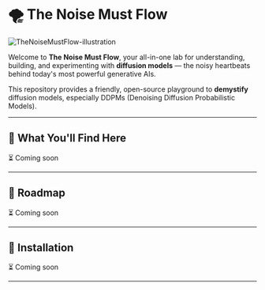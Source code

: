 # 🌪️ The Noise Must Flow

![TheNoiseMustFlow-illustration](https://github.com/user-attachments/assets/74873629-8264-4664-b3d9-5fcda3f9bf19)

Welcome to **The Noise Must Flow**, your all-in-one lab for understanding, building, and experimenting with **diffusion models** — the noisy heartbeats behind today's most powerful generative AIs.

This repository provides a friendly, open-source playground to **demystify** diffusion models, especially DDPMs (Denoising Diffusion Probabilistic Models).

---

## 🎯 What You'll Find Here

⏳ Coming soon

---

## 🚧 Roadmap

⏳ Coming soon

---

## 🔧 Installation

⏳ Coming soon

---
